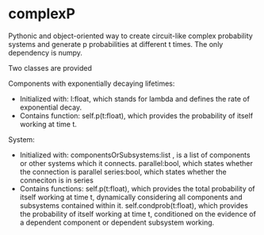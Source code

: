 # complexP

Pythonic and object-oriented way to create circuit-like complex probability systems and generate p probabilities at different t times.
The only dependency is numpy.

Two classes are provided

Components with exponentially decaying lifetimes:
- Initialized with:
    l:float, which stands for lambda and defines the rate of exponential decay.
- Contains function:
    self.p(t:float), which provides the probability of itself working at time t.

System:
- Initialized with:
    componentsOrSubsystems:list , is a list of components or other systems which it connects.
    parallel:bool, which states whether the connection is parallel
    series:bool, which states whether the conneciton is in series
- Contains functions:
    self.p(t:float), which provides the total probability of itself working at time t, dynamically
    considering all components and subsystems contained within it.
    self.condprob(t:float), which provides the probability of itself working at time t, conditioned
    on the evidence of a dependent component or dependent subsystem working. 
